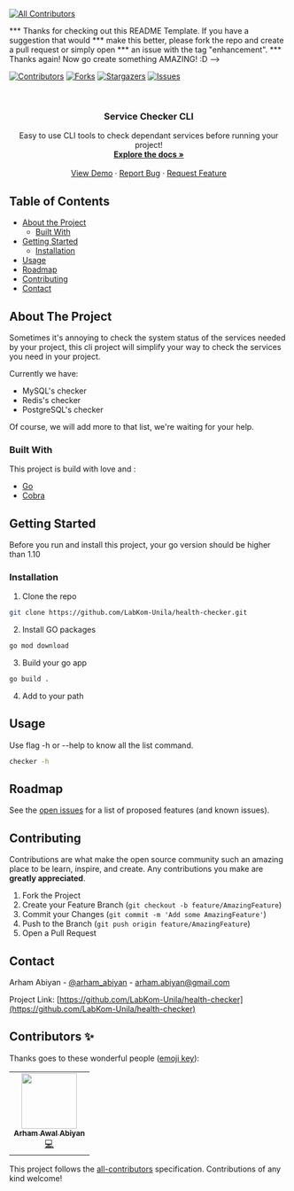 <!--
<!-- ALL-CONTRIBUTORS-BADGE:START - Do not remove or modify this section -->
[![All Contributors](https://img.shields.io/badge/all_contributors-1-orange.svg?style=flat-square)](#contributors-)
<!-- ALL-CONTRIBUTORS-BADGE:END -->
*** Thanks for checking out this README Template. If you have a suggestion that would
*** make this better, please fork the repo and create a pull request or simply open
*** an issue with the tag "enhancement".
*** Thanks again! Now go create something AMAZING! :D
-->





<!-- PROJECT SHIELDS -->
<!--
*** I'm using markdown "reference style" links for readability.
*** Reference links are enclosed in brackets [ ] instead of parentheses ( ).
*** See the bottom of this document for the declaration of the reference variables
*** for contributors-url, forks-url, etc. This is an optional, concise syntax you may use.
*** https://www.markdownguide.org/basic-syntax/#reference-style-links
-->
[![Contributors](https://img.shields.io/github/contributors/LabKom-Unila/health-checker?style=flat-square)](https://github.com/LabKom-Unila/health-checker/graphs/contributors)
[![Forks](https://img.shields.io/github/forks/LabKom-Unila/health-checker?label=Fork&style=social)](https://github.com/LabKom-Unila/health-checker/network/members)
[![Stargazers](https://img.shields.io/github/stars/LabKom-Unila/health-checker?style=social)](https://github.com/LabKom-Unila/health-checker/stargazers)
[![Issues](https://img.shields.io/github/issues/LabKom-Unila/health-checker?style=flat-square)](https://github.com/LabKom-Unila/health-checker/issues)



<!-- PROJECT LOGO -->
<br />
<p align="center">
  <h3 align="center">Service Checker CLI</h3>

  <p align="center">
    Easy to use CLI tools to check dependant services before running your project!
    <br />
    <a href="https://github.com/LabKom-Unila/health-checker"><strong>Explore the docs »</strong></a>
    <br />
    <br />
    <a href="https://github.com/LabKom-Unila/health-checker">View Demo</a>
    ·
    <a href="https://github.com/LabKom-Unila/health-checker/issues">Report Bug</a>
    ·
    <a href="https://github.com/LabKom-Unila/health-checker/issues">Request Feature</a>
  </p>
</p>



<!-- TABLE OF CONTENTS -->
## Table of Contents

* [About the Project](#about-the-project)
  * [Built With](#built-with)
* [Getting Started](#getting-started)
  * [Installation](#installation)
* [Usage](#usage)
* [Roadmap](#roadmap)
* [Contributing](#contributing)
* [Contact](#contact)



<!-- ABOUT THE PROJECT -->
## About The Project

Sometimes it's annoying to check the system status of the services needed by your project, this cli project will simplify your way to check the services you need in your project.

Currently we have:
* MySQL's checker
* Redis's checker
* PostgreSQL's checker

Of course, we will add more to that list, we're waiting for your help.

### Built With
This project is build with love and :
* [Go](https://golang.org/)
* [Cobra](https://github.com/spf13/cobra)



<!-- GETTING STARTED -->
## Getting Started

Before you run and install this project, your go version should be higher than 1.10

### Installation

1. Clone the repo
```sh
git clone https://github.com/LabKom-Unila/health-checker.git
```
2. Install GO packages
```sh
go mod download
```
3. Build your go app
```sh
go build .
```
4. Add to your path



<!-- USAGE EXAMPLES -->
## Usage

Use flag -h or --help to know all the list command.

```sh
checker -h
```



<!-- ROADMAP -->
## Roadmap

See the [open issues](https://github.com/LabKom-Unila/health-checker/issues) for a list of proposed features (and known issues).



<!-- CONTRIBUTING -->
## Contributing

Contributions are what make the open source community such an amazing place to be learn, inspire, and create. Any contributions you make are **greatly appreciated**.

1. Fork the Project
2. Create your Feature Branch (`git checkout -b feature/AmazingFeature`)
3. Commit your Changes (`git commit -m 'Add some AmazingFeature'`)
4. Push to the Branch (`git push origin feature/AmazingFeature`)
5. Open a Pull Request




<!-- CONTACT -->
## Contact

Arham Abiyan - [@arham_abiyan](https://twitter.com/arham_abiyan) - arham.abiyan@gmail.com

Project Link: [https://github.com/LabKom-Unila/health-checker](https://github.com/LabKom-Unila/health-checker)


## Contributors ✨

Thanks goes to these wonderful people ([emoji key](https://allcontributors.org/docs/en/emoji-key)):

<!-- ALL-CONTRIBUTORS-LIST:START - Do not remove or modify this section -->
<!-- prettier-ignore-start -->
<!-- markdownlint-disable -->
<table>
  <tr>
    <td align="center"><a href="https://github.com/arham09"><img src="https://avatars0.githubusercontent.com/u/18678301?v=4" width="100px;" alt=""/><br /><sub><b>Arham Awal Abiyan</b></sub></a><br /><a href="https://github.com/LabKom-Unila/health-checker/commits?author=arham09" title="Code">💻</a></td>
  </tr>
</table>

<!-- markdownlint-enable -->
<!-- prettier-ignore-end -->
<!-- ALL-CONTRIBUTORS-LIST:END -->

This project follows the [all-contributors](https://github.com/all-contributors/all-contributors) specification. Contributions of any kind welcome!
